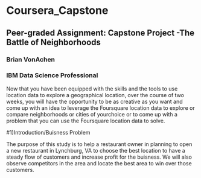 # Coursera_Capstone

## Peer-graded Assignment: Capstone Project -The Battle of Neighborhoods

### Brian VonAchen
### IBM Data Science Professional

Now that you have been equipped with the skills and the tools to use location data to explore a geographical location, over the course of two weeks, you will have the opportunity to be as creative as you want and come up with an idea to leverage the Foursquare location data to explore or compare neighborhoods or cities of yourchoice or to come up with a problem that you can use the Foursquare location data to solve. 

#1)Introduction/Buisness Problem

The purpose of this study is to help a restaurant owner in planning to open a new restaurant in Lynchburg, VA to choose the best location to have a steady flow of customers and increase profit for the buisness. We will also observe competitors in the area and locate the best area to win over those customers.
